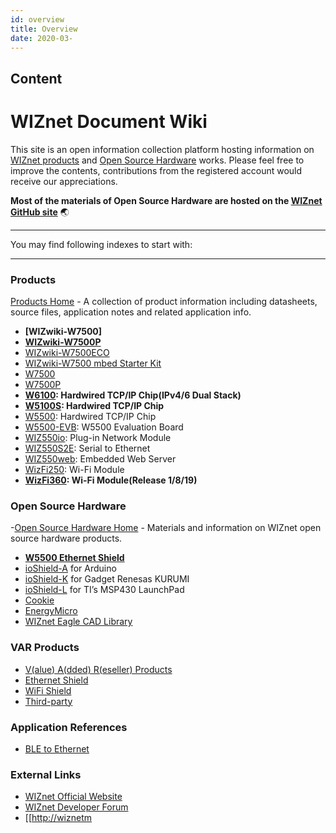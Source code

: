 ```yaml
---
id: overview
title: Overview
date: 2020-03-
---
```



## Content
# WIZnet Document Wiki

This site is an open information collection platform hosting information
on [WIZnet products](products) and [Open Source Hardware](osh) works.
Please feel free to improve the contents, contributions from the
registered account would receive our appreciations.

**Most of the materials of Open Source Hardware are hosted on the
[WIZnet GitHub site](https://github.com/Wiznet)**
:earth_asia:

-----

You may find following indexes to start with:

-----



### Products

[Products Home](products) - A collection of product information
including datasheets, source files, application notes and related
application info.
  - **[WIZwiki-W7500]**
  - **[WIZwiki-W7500P](/products/wizwiki_w7500p/start)**
  - [WIZwiki-W7500ECO](/products/wizwiki-w7500eco/start)
  - [WIZwiki-W7500 mbed Starter Kit](/products/wizwiki_mbed_kit/start)
  - [W7500](/products/w7500/start)
  - [W7500P](/products/w7500p/start)
  - **[W6100](/products/w6100/start): Hardwired TCP/IP Chip(IPv4/6 Dual
    Stack)** 
  - **[W5100S](/products/w5100s/start): Hardwired TCP/IP Chip**
  - [W5500](/products/w5500/start): Hardwired TCP/IP Chip
  - [W5500-EVB](/products/w5500/w5500_evb/start): W5500 Evaluation Board
  - [WIZ550io](/products/wiz550io/start): Plug-in Network Module 
  - [WIZ550S2E](/products/wiz550s2e/start): Serial to Ethernet
  - [WIZ550web](/products/wiz550web/start): Embedded Web Server
  - [WizFi250](/products/WizFi250/start): Wi-Fi Module
  - **[WizFi360](/products/WizFi360/start): Wi-Fi Module(Release
    1/8/19)**


### Open Source Hardware

  -[Open Source Hardware Home](osh) - Materials and information on WIZnet
    open source hardware products.
  - **[W5500 Ethernet Shield](/osh/w5500_ethernet_shield/start)**
  - [ioShield-A](/osh/ioshield-a/start) for Arduino
  - [ioShield-K](/osh/ioshield-k/start) for Gadget Renesas KURUMI
  - [ioShield-L](/osh/ioshield-l/start) for TI’s MSP430 LaunchPad
  - [Cookie](/osh/cookie/start)
  - [EnergyMicro](/osh/energymicro/start)
  - [WIZnet Eagle CAD Library](/design_guide/hardware/eaglecadlib/start)



### VAR Products

  - [V(alue) A(dded) R(eseller) Products](/oshw_using_wiznet)
  - [Ethernet Shield](/oshw_using_wiznet/ethernet)
  - [WiFi Shield](/oshw_using_wiznet/wifi)
  - [Third-party](/oshw_using_wiznet/var_products)



### Application References

  - [BLE to Ethernet](/oshw_using_wiznet/bletoethernet)



### External Links

  - [WIZnet Official Website](http://www.wiznet.io/)
  - [WIZnet Developer Forum](http://forum.wiznet.io/)
  - [[<http://wiznetm>
